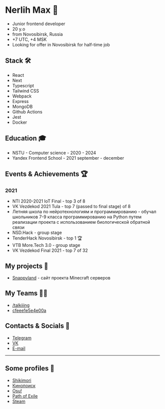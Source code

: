 # Nerlih Max 👋
- Junior frontend developer
- 20 y.o
- from Novosibirsk, Russia
- +7 UTC, +4 MSK
- Looking for offer in Novosibirsk for half-time job

## Stack 🛠️
- React
- Next
- Typescript
- Tailwind CSS
- Webpack
- Express
- MongoDB
- Github Actions
- Jest
- Docker

## Education 🎓
- NSTU - Computer science - 2020 - 2024
- Yandex Frontend School - 2021 september - december

## Events & Achievements 🏆

### 2021
- NTI 2020-2021 IoT Final - top 3 of 8
- VK Vezdekod 2021 Tula - top 7 (passed to final stage) of 8
- Летняя школа по нейротехнологиям и программированию - обучал школьников 7-9 класса программированию на Python путем реализации проекта с использованием биологической обратной связи
- NSD.Hack - group stage
- TenderHack Novosibirsk - top 1 🏆
- VTB More.Tech 3.0 - group stage
- VK Vezdekod Final 2021 - top 7 of 32

## My projects 💎
- [Snappyland](https://snappyland.ru) - сайт проекта Minecraft серверов

## My Teams 🤜🤛
- [/talkiiing](https://github.com/talkiiing)
- [cfeee1e5e4e00a](https://github.com/cfeee1e5e4e00a)

## Contacts & Socials 📮
- [Telegram](https://t.me/nerlihmax)
- [VK](https://vk.com/nerlihmax)
- [E-mail](mailto://nerlihmax@yandex.ru)

---------------------------------------------

## Some profiles 📮
- [Shikimori](https://shikimori.one/nerlihmax)
- [Кинопоиск](https://www.kinopoisk.ru/user/32824261)
- [Osu!](https://osu.ppy.sh/users/25855146)
- [Path of Exile](https://www.pathofexile.com/account/view-profile/nerlihmax)
- [Steam](https://steamcommunity.com/id/dotir3)
